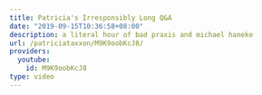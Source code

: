 ```yaml
---
title: Patricia's Irresponsibly Long Q&A
date: "2019-09-15T10:36:58+08:00"
description: a literal hour of bad praxis and michael haneke
url: /patriciataxxon/M9K9oobKcJ8/
providers:
  youtube:
    id: M9K9oobKcJ8
type: video
---
```

